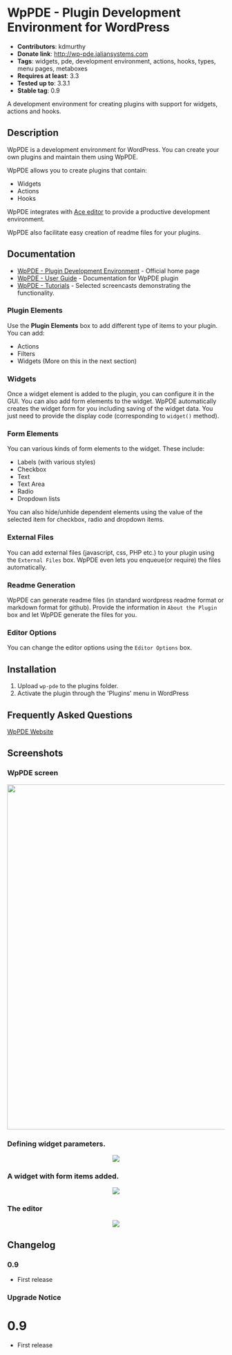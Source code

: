 # WpPDE - Plugin Development Environment for WordPress

* __Contributors__: kdmurthy
* __Donate link__: http://wp-pde.jaliansystems.com
* __Tags__: widgets, pde, development environment, actions, hooks, types, menu pages, metaboxes
* __Requires at least__: 3.3
* __Tested up to__: 3.3.1
* __Stable tag__: 0.9

A development environment for creating plugins with support for widgets, actions and hooks.

## Description

WpPDE is a development environment for WordPress. You can create your own plugins and maintain
them using WpPDE.

WpPDE allows you to create plugins that contain:

* Widgets
* Actions
* Hooks

WpPDE integrates with [Ace editor](http://ace.ajax.org) to provide a productive development
environment.

WpPDE also facilitate easy creation of readme files for your plugins.

## Documentation

* [WpPDE - Plugin Development Environment](http://wp-pde.jaliansystems.com/) - Official home page
* [WpPDE - User Guide](http://wp-pde.jaliansystems.com/documentation/) - Documentation for WpPDE plugin
* [WpPDE - Tutorials](http://wp-pde.jaliansystems.com/tutorials/) - Selected screencasts demonstrating the functionality.

### Plugin Elements

Use the __Plugin Elements__ box to add different type of items to your plugin. You can add:

* Actions
* Filters
* Widgets (More on this in the next section)

### Widgets

Once a widget element is added to the plugin, you can configure it in the GUI. You can also add
form elements to the widget. WpPDE automatically creates the widget form for you including saving of the widget
data. You just need to provide the display code (corresponding to `widget()` method).

### Form Elements

You can various kinds of form elements to the widget. These include:

* Labels (with various styles)
* Checkbox
* Text
* Text Area
* Radio
* Dropdown lists

You can also hide/unhide dependent elements using the value of the selected item for checkbox, radio and dropdown
items.

### External Files

You can add external files (javascript, css, PHP etc.) to your plugin using the `External Files` box. WpPDE even lets
you enqueue(or require) the files automatically.

### Readme Generation

WpPDE can generate readme files (in standard wordpress readme format or markdown format for github). Provide the
information in `About the Plugin` box and let WpPDE generate the files for you.

### Editor Options

You can change the editor options using the `Editor Options` box.

## Installation

1. Upload `wp-pde` to the plugins folder.
2. Activate the plugin through the 'Plugins' menu in WordPress

## Frequently Asked Questions

[WpPDE Website](http://wp-pde.jaliansystems.com/f-a-q "F.A.Q")

## Screenshots

### WpPDE screen

<center>
<div><img src="http://wp-pde.jaliansystems.com/wp-content/uploads/2012/04/screenshot-1.png" width="800px;"/></div>
</center>

### Defining widget parameters.

<center>
<div><img src="http://wp-pde.jaliansystems.com/wp-content/uploads/2012/04/screenshot-2.png" /></div>
</center>

### A widget with form items added.

<center>
<div><img src="http://wp-pde.jaliansystems.com/wp-content/uploads/2012/04/screenshot-3.png" /></div>
</center>

### The editor

<center>
<div><img src="http://wp-pde.jaliansystems.com/wp-content/uploads/2012/04/screenshot-4.png" /></div>
</center>

## Changelog

### 0.9

* First release

### Upgrade Notice

# 0.9

* First release

